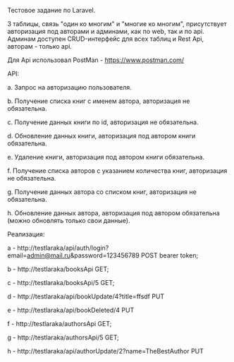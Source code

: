 Тестовое задание по Laravel. 

3 таблицы, связь "один ко многим" и "многие ко многим", присутствует авторизация под авторами и админами, как по web, так и по api. Админам доступен CRUD-интерфейс для всех таблиц и Rest Api, авторам - только api. 

Для Api использовал PostMan - https://www.postman.com/
 
 
 
 
API:

a.	Запрос на авторизацию пользователя.

b.	Получение списка книг с именем автора, авторизация не обязательна.

c.	Получение данных книги по id, авторизация не обязательна.

d.	Обновление данных книги, авторизация под автором книги обязательна.

e.	Удаление книги, авторизация под автором книги обязательна.

f.	Получение списка авторов с указанием количества книг, авторизация не обязательна.

g.	Получение данных автора со списком книг, авторизация не обязательна.

h.	Обновление данных автора, авторизация под  автором обязательна (можно обновлять только свои данные).



Реализация:

a - http://testlaraka/api/auth/login?email=admin@mail.ru&password=123456789   	POST bearer token;

b - http://testlaraka/booksApi 		GET;	

c - http://testlaraka/booksApi/5  	GET;

d - http://testlaraka/api/bookUpdate/4?title=ffsdf     PUT

e - http://testlaraka/api/bookDeleted/4      PUT 

f - http://testlaraka/authorsApi 	 GET;

g - http://testlaraka/authorsApi/5 	 GET;

h - http://testlaraka/api/authorUpdate/2?name=TheBestAuthor       PUT
